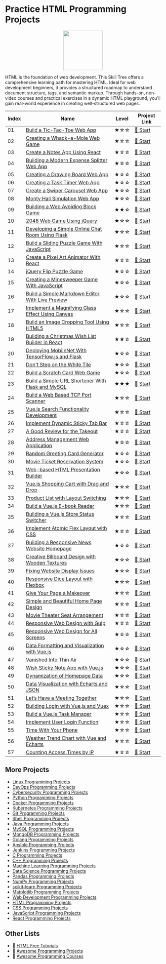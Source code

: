 # Practice HTML Programming Projects

<div align="center">
<img width="128px" src="https://file.labex.io/path/NrasuEoAvSam.png">
</div>

HTML is the foundation of web development. This Skill Tree offers a comprehensive learning path for mastering HTML. Ideal for web development beginners, it provides a structured roadmap to understand document structure, tags, and semantic markup. Through hands-on, non-video courses and practical exercises in a dynamic HTML playground, you'll gain real-world experience in creating well-structured web pages.

|   Index | Name                                                                                                                                    | Level   | Project Link                                                                                  |
|---------|-----------------------------------------------------------------------------------------------------------------------------------------|---------|-----------------------------------------------------------------------------------------------|
|      01 | [Build a Tic-Tac-Toe Web App](https://labex.io/courses/project-build-a-tic-tac-toe-web-app)                                             | ★☆☆     | [🚀 Start](https://labex.io/courses/project-build-a-tic-tac-toe-web-app)                       |
|      02 | [Creating a Whack-a-Mole Web Game](https://labex.io/courses/project-creating-a-whack-a-mole-web-game)                                   | ★☆☆     | [🚀 Start](https://labex.io/courses/project-creating-a-whack-a-mole-web-game)                  |
|      03 | [Create a Notes App Using React](https://labex.io/courses/project-create-a-notes-app-using-react)                                       | ★☆☆     | [🚀 Start](https://labex.io/courses/project-create-a-notes-app-using-react)                    |
|      04 | [Building a Modern Expense Splitter Web App](https://labex.io/courses/project-building-a-expense-splitter-web-app)                      | ★☆☆     | [🚀 Start](https://labex.io/courses/project-building-a-expense-splitter-web-app)               |
|      05 | [Creating a Drawing Board Web App](https://labex.io/courses/project-creating-a-drawing-board-web-app)                                   | ★☆☆     | [🚀 Start](https://labex.io/courses/project-creating-a-drawing-board-web-app)                  |
|      06 | [Creating a Task Timer Web App](https://labex.io/courses/project-creating-a-task-timer-web-app)                                         | ★☆☆     | [🚀 Start](https://labex.io/courses/project-creating-a-task-timer-web-app)                     |
|      07 | [Create a Swiper Carousel Web App](https://labex.io/courses/project-create-a-swiper-carousel-web-app)                                   | ★☆☆     | [🚀 Start](https://labex.io/courses/project-create-a-swiper-carousel-web-app)                  |
|      08 | [Monty Hall Simulation Web App](https://labex.io/courses/project-monty-hall-problem-simulation-web-app)                                 | ★☆☆     | [🚀 Start](https://labex.io/courses/project-monty-hall-problem-simulation-web-app)             |
|      09 | [Building a Web Avoiding Block Game](https://labex.io/courses/project-building-a-web-avoiding-block-game)                               | ★★☆     | [🚀 Start](https://labex.io/courses/project-building-a-web-avoiding-block-game)                |
|      10 | [2048 Web Game Using jQuery](https://labex.io/courses/project-2048-web-game-using-jquery)                                               | ★☆☆     | [🚀 Start](https://labex.io/courses/project-2048-web-game-using-jquery)                        |
|      11 | [Developing a Simple Online Chat Room Using Flask](https://labex.io/courses/project-developing-a-simple-online-chat-room-using-flask)   | ★☆☆     | [🚀 Start](https://labex.io/courses/project-developing-a-simple-online-chat-room-using-flask)  |
|      12 | [Build a Sliding Puzzle Game With JavaScript](https://labex.io/courses/project-build-a-sliding-puzzle-game-with-javascript)             | ★☆☆     | [🚀 Start](https://labex.io/courses/project-build-a-sliding-puzzle-game-with-javascript)       |
|      13 | [Create a Pixel Art Animator With React](https://labex.io/courses/project-create-a-pixel-art-animator-with-react)                       | ★☆☆     | [🚀 Start](https://labex.io/courses/project-create-a-pixel-art-animator-with-react)            |
|      14 | [jQuery Flip Puzzle Game](https://labex.io/courses/project-jquery-flip-puzzle-game)                                                     | ★☆☆     | [🚀 Start](https://labex.io/courses/project-jquery-flip-puzzle-game)                           |
|      15 | [Creating a Minesweeper Game With JavaScript](https://labex.io/courses/project-creating-a-minesweeper-game-with-javascript)             | ★☆☆     | [🚀 Start](https://labex.io/courses/project-creating-a-minesweeper-game-with-javascript)       |
|      16 | [Build a Simple Markdown Editor With Live Preview](https://labex.io/courses/project-build-a-simple-markdown-editor-with-live-preview)   | ★☆☆     | [🚀 Start](https://labex.io/courses/project-build-a-simple-markdown-editor-with-live-preview)  |
|      17 | [Implement a Magnifying Glass Effect Using Canvas](https://labex.io/courses/project-implement-a-magnifying-glass-effect-using-canvas)   | ★☆☆     | [🚀 Start](https://labex.io/courses/project-implement-a-magnifying-glass-effect-using-canvas)  |
|      18 | [Build an Image Cropping Tool Using HTML5](https://labex.io/courses/project-build-an-image-cropping-tool-using-html5)                   | ★☆☆     | [🚀 Start](https://labex.io/courses/project-build-an-image-cropping-tool-using-html5)          |
|      19 | [Building a Christmas Wish List Builder in React](https://labex.io/courses/project-building-a-christmas-wish-list-builder-in-react)     | ★★☆     | [🚀 Start](https://labex.io/courses/project-building-a-christmas-wish-list-builder-in-react)   |
|      20 | [Deploying MobileNet With TensorFlow.js and Flask](https://labex.io/courses/project-deploying-mobilenet-with-tensorflowjs-and-flask)    | ★☆☆     | [🚀 Start](https://labex.io/courses/project-deploying-mobilenet-with-tensorflowjs-and-flask)   |
|      21 | [Don't Step on the White Tile](https://labex.io/courses/project-dont-step-on-the-white-tile)                                            | ★☆☆     | [🚀 Start](https://labex.io/courses/project-dont-step-on-the-white-tile)                       |
|      22 | [Build a Scratch Card Web Game](https://labex.io/courses/project-scratch-card-game)                                                     | ★☆☆     | [🚀 Start](https://labex.io/courses/project-scratch-card-game)                                 |
|      23 | [Build a Simple URL Shortener With Flask and MySQL](https://labex.io/courses/project-build-a-simple-url-shortener-with-flask-and-mysql) | ★★★     | [🚀 Start](https://labex.io/courses/project-build-a-simple-url-shortener-with-flask-and-mysql) |
|      24 | [Build a Web Based TCP Port Scanner](https://labex.io/courses/project-build-a-web-based-tcp-port-scanner)                               | ★☆☆     | [🚀 Start](https://labex.io/courses/project-build-a-web-based-tcp-port-scanner)                |
|      25 | [Vue.js Search Functionality Development](https://labex.io/courses/project-do-a-search)                                                 | ★☆☆     | [🚀 Start](https://labex.io/courses/project-do-a-search)                                       |
|      26 | [Implement Dynamic Sticky Tab Bar](https://labex.io/courses/project-dynamic-tab-bar)                                                    | ★☆☆     | [🚀 Start](https://labex.io/courses/project-dynamic-tab-bar)                                   |
|      27 | [A Good Review for the Takeout](https://labex.io/courses/project-a-good-review-for-the-takeout)                                         | ★☆☆     | [🚀 Start](https://labex.io/courses/project-a-good-review-for-the-takeout)                     |
|      28 | [Address Management Web Application](https://labex.io/courses/project-add-new-address)                                                  | ★☆☆     | [🚀 Start](https://labex.io/courses/project-add-new-address)                                   |
|      29 | [Random Greeting Card Generator](https://labex.io/courses/project-holiday-greeting-card)                                                | ★☆☆     | [🚀 Start](https://labex.io/courses/project-holiday-greeting-card)                             |
|      30 | [Movie Ticket Reservation System](https://labex.io/courses/project-movie-ticket-reservation)                                            | ★☆☆     | [🚀 Start](https://labex.io/courses/project-movie-ticket-reservation)                          |
|      31 | [Web-based HTML Presentation Builder](https://labex.io/courses/project-web-ppt)                                                         | ★☆☆     | [🚀 Start](https://labex.io/courses/project-web-ppt)                                           |
|      32 | [Vue.js Shopping Cart with Drag and Drop](https://labex.io/courses/project-fun-shopping)                                                | ★☆☆     | [🚀 Start](https://labex.io/courses/project-fun-shopping)                                      |
|      33 | [Product List with Layout Switching](https://labex.io/courses/project-layout-switch)                                                    | ★☆☆     | [🚀 Start](https://labex.io/courses/project-layout-switch)                                     |
|      34 | [Build a Vue.js E-book Reader](https://labex.io/courses/project-read-it)                                                                | ★☆☆     | [🚀 Start](https://labex.io/courses/project-read-it)                                           |
|      35 | [Building a Vue.js Store Status Switcher](https://labex.io/courses/project-switch-business-status)                                      | ★☆☆     | [🚀 Start](https://labex.io/courses/project-switch-business-status)                            |
|      36 | [Implement Atomic Flex Layout with CSS](https://labex.io/courses/project-atomic-css)                                                    | ★☆☆     | [🚀 Start](https://labex.io/courses/project-atomic-css)                                        |
|      37 | [Building a Responsive News Website Homepage](https://labex.io/courses/project-creating-website-homepage)                               | ★☆☆     | [🚀 Start](https://labex.io/courses/project-creating-website-homepage)                         |
|      38 | [Creative Billboard Design with Wooden Textures](https://labex.io/courses/project-creative-billboard)                                   | ★☆☆     | [🚀 Start](https://labex.io/courses/project-creative-billboard)                                |
|      39 | [Fixing Website Display Issues](https://labex.io/courses/project-fix-website-display)                                                   | ★☆☆     | [🚀 Start](https://labex.io/courses/project-fix-website-display)                               |
|      40 | [Responsive Dice Layout with Flexbox](https://labex.io/courses/project-flex-dice-layout)                                                | ★☆☆     | [🚀 Start](https://labex.io/courses/project-flex-dice-layout)                                  |
|      41 | [Give Your Page a Makeover](https://labex.io/courses/project-give-your-page-a-makeover)                                                 | ★☆☆     | [🚀 Start](https://labex.io/courses/project-give-your-page-a-makeover)                         |
|      42 | [Simple and Beautiful Home Page Design](https://labex.io/courses/project-labex-knowledge-network)                                       | ★☆☆     | [🚀 Start](https://labex.io/courses/project-labex-knowledge-network)                           |
|      43 | [Movie Theater Seat Arrangement](https://labex.io/courses/project-movie-theater-seat-arrangement)                                       | ★☆☆     | [🚀 Start](https://labex.io/courses/project-movie-theater-seat-arrangement)                    |
|      44 | [Responsive Web Design with Gulp](https://labex.io/courses/project-responsive-page-layout)                                              | ★☆☆     | [🚀 Start](https://labex.io/courses/project-responsive-page-layout)                            |
|      45 | [Responsive Web Design for All Screens](https://labex.io/courses/project-responsive-web-design)                                         | ★☆☆     | [🚀 Start](https://labex.io/courses/project-responsive-web-design)                             |
|      46 | [Data Formatting and Visualization with Vue.js](https://labex.io/courses/project-table-data-conversion)                                 | ★☆☆     | [🚀 Start](https://labex.io/courses/project-table-data-conversion)                             |
|      47 | [Vanished Into Thin Air](https://labex.io/courses/project-vanished-into-thin-air)                                                       | ★☆☆     | [🚀 Start](https://labex.io/courses/project-vanished-into-thin-air)                            |
|      48 | [Wish Sticky Note App with Vue.js](https://labex.io/courses/project-wish-sticky-note)                                                   | ★☆☆     | [🚀 Start](https://labex.io/courses/project-wish-sticky-note)                                  |
|      49 | [Dynamization of Homepage Data](https://labex.io/courses/project-dynamization-of-homepage-data)                                         | ★☆☆     | [🚀 Start](https://labex.io/courses/project-dynamization-of-homepage-data)                     |
|      50 | [Data Visualization with Echarts and JSON](https://labex.io/courses/project-food-protein-revealed)                                      | ★☆☆     | [🚀 Start](https://labex.io/courses/project-food-protein-revealed)                             |
|      51 | [Let’s Have a Meeting Together](https://labex.io/courses/project-lets-have-a-meeting-together)                                          | ★☆☆     | [🚀 Start](https://labex.io/courses/project-lets-have-a-meeting-together)                      |
|      52 | [Building Login with Vue.js and Vuex](https://labex.io/courses/project-missing-token)                                                   | ★☆☆     | [🚀 Start](https://labex.io/courses/project-missing-token)                                     |
|      53 | [Build a Vue.js Task Manager](https://labex.io/courses/project-time-management-master)                                                  | ★☆☆     | [🚀 Start](https://labex.io/courses/project-time-management-master)                            |
|      54 | [Implement User Login Function](https://labex.io/courses/project-implement-user-login-function)                                         | ★☆☆     | [🚀 Start](https://labex.io/courses/project-implement-user-login-function)                     |
|      55 | [Time With Your Phone](https://labex.io/courses/project-time-with-your-phone)                                                           | ★☆☆     | [🚀 Start](https://labex.io/courses/project-time-with-your-phone)                              |
|      56 | [Weather Trend Chart with Vue and Echarts](https://labex.io/courses/project-weather-trend)                                              | ★☆☆     | [🚀 Start](https://labex.io/courses/project-weather-trend)                                     |
|      57 | [Counting Access Times by IP](https://labex.io/courses/project-counting-access-times-by-ip)                                             | ★☆☆     | [🚀 Start](https://labex.io/courses/project-counting-access-times-by-ip)                       |

## More Projects

- [Linux Programming Projects](https://github.com/labex-labs/practice-linux-programming-projects)
- [DevOps Programming Projects](https://github.com/labex-labs/practice-devops-programming-projects)
- [Cybersecurity Programming Projects](https://github.com/labex-labs/practice-cybersecurity-programming-projects)
- [Python Programming Projects](https://github.com/labex-labs/practice-python-programming-projects)
- [Docker Programming Projects](https://github.com/labex-labs/practice-docker-programming-projects)
- [Kubernetes Programming Projects](https://github.com/labex-labs/practice-kubernetes-programming-projects)
- [Git Programming Projects](https://github.com/labex-labs/practice-git-programming-projects)
- [Shell Programming Projects](https://github.com/labex-labs/practice-shell-programming-projects)
- [Java Programming Projects](https://github.com/labex-labs/practice-java-programming-projects)
- [MySQL Programming Projects](https://github.com/labex-labs/practice-mysql-programming-projects)
- [MongoDB Programming Projects](https://github.com/labex-labs/practice-mongodb-programming-projects)
- [Golang Programming Projects](https://github.com/labex-labs/practice-go-programming-projects)
- [Ansible Programming Projects](https://github.com/labex-labs/practice-ansible-programming-projects)
- [Jenkins Programming Projects](https://github.com/labex-labs/practice-jenkins-programming-projects)
- [C Programming Projects](https://github.com/labex-labs/practice-c-programming-projects)
- [C++ Programming Projects](https://github.com/labex-labs/practice-cpp-programming-projects)
- [Machine Learning Programming Projects](https://github.com/labex-labs/practice-ml-programming-projects)
- [Data Science Programming Projects](https://github.com/labex-labs/practice-data-science-programming-projects)
- [Pandas Programming Projects](https://github.com/labex-labs/practice-pandas-programming-projects)
- [NumPy Programming Projects](https://github.com/labex-labs/practice-numpy-programming-projects)
- [scikit-learn Programming Projects](https://github.com/labex-labs/practice-sklearn-programming-projects)
- [Matplotlib Programming Projects](https://github.com/labex-labs/practice-matplotlib-programming-projects)
- [Web Development Programming Projects](https://github.com/labex-labs/practice-web-development-programming-projects)
- [HTML Programming Projects](https://github.com/labex-labs/practice-html-programming-projects)
- [CSS Programming Projects](https://github.com/labex-labs/practice-css-programming-projects)
- [JavaScript Programming Projects](https://github.com/labex-labs/practice-javascript-programming-projects)
- [React Programming Projects](https://github.com/labex-labs/practice-react-programming-projects)


## Other Lists

- 🔗 [HTML Free Tutorials](https://github.com/labex-labs/html-free-tutorials)
- 🔗 [Awesome Programming Projects](https://github.com/labex-labs/awesome-programming-projects)
- 🔗 [Awesome Programming Courses](https://github.com/labex-labs/awesome-programming-courses)

